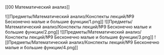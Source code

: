 [[00 Математический анализ]]

![[Предметы/Математический анализ/Конспекты лекций/№9 Бесконечно малые и большие функции/1.png]]
![[Предметы/Математический анализ/Конспекты лекций/№9 Бесконечно малые и большие функции/2.png]]
![[Предметы/Математический анализ/Конспекты лекций/№9 Бесконечно малые и большие функции/3.png]]
![[Предметы/Математический анализ/Конспекты лекций/№9 Бесконечно малые и большие функции/4.png]]